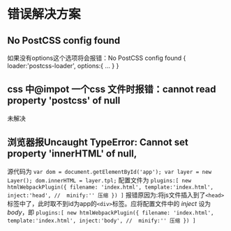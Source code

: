 # 错误解决方案
## No PostCSS config found
如果没有options这个选项将会报错：No PostCSS config found
        {
          loader:'postcss-loader',
          options:{
            ...
          }
        }
## css 中@impot 一个css 文件时报错：cannot read property 'postcss' of null
未解决

## 浏览器报Uncaught TypeError: Cannot set property 'innerHTML' of null,
源代码为
`var dom = document.getElementById('app');
 var layer = new Layer();
 dom.innerHTML = layer.tpl;`
配置文件为
`plugins:[
  new htmlWebpackPlugin({
    filename: 'index.html',
    template:'index.html',
    inject:'head',
  //  minify:'' 压缩
})
]`
报错原因为:将js文件插入到了` <head> `标签中了，此时取不到id为app的` <div> `标签。应将配置文件中的 *inject* 设为 *body*，即
`plugins:[
    new htmlWebpackPlugin({
      filename: 'index.html',
      template:'index.html',
      inject:'body',
    //  minify:'' 压缩
  })
  ]`
